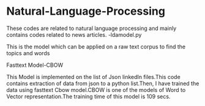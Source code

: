 # Natural-Language-Processing
These codes are related to natural language processing and mainly contains codes related to news articles.
-ldamodel.py 

This is the model which can be applied on a raw text corpus to find the topics and words

Fasttext Model-CBOW

This Model is implemented on the list of Json linkedIn files.This code contains extraction of data from json to a python list.Then, I have trained the data using fasttext Cbow model.CBOW is one of the models of Word to Vector representation.The training time of this model is 109 secs.
